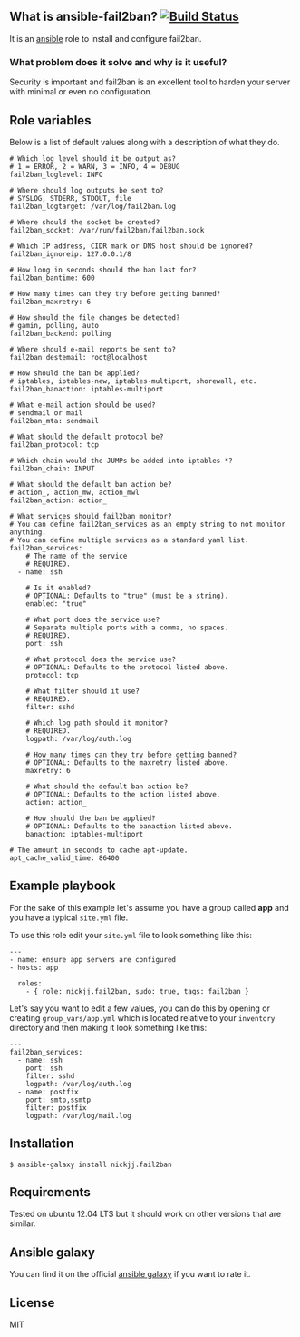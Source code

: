 ## What is ansible-fail2ban? [![Build Status](https://secure.travis-ci.org/nickjj/ansible-fail2ban.png)](http://travis-ci.org/nickjj/ansible-fail2ban)

It is an [ansible](http://www.ansible.com/home) role to install and configure fail2ban.

### What problem does it solve and why is it useful?

Security is important and fail2ban is an excellent tool to harden your server with minimal or even no configuration.

## Role variables

Below is a list of default values along with a description of what they do.

```
# Which log level should it be output as?
# 1 = ERROR, 2 = WARN, 3 = INFO, 4 = DEBUG
fail2ban_loglevel: INFO

# Where should log outputs be sent to?
# SYSLOG, STDERR, STDOUT, file
fail2ban_logtarget: /var/log/fail2ban.log

# Where should the socket be created?
fail2ban_socket: /var/run/fail2ban/fail2ban.sock

# Which IP address, CIDR mark or DNS host should be ignored?
fail2ban_ignoreip: 127.0.0.1/8

# How long in seconds should the ban last for?
fail2ban_bantime: 600

# How many times can they try before getting banned?
fail2ban_maxretry: 6

# How should the file changes be detected?
# gamin, polling, auto
fail2ban_backend: polling

# Where should e-mail reports be sent to?
fail2ban_destemail: root@localhost

# How should the ban be applied?
# iptables, iptables-new, iptables-multiport, shorewall, etc.
fail2ban_banaction: iptables-multiport

# What e-mail action should be used?
# sendmail or mail
fail2ban_mta: sendmail

# What should the default protocol be?
fail2ban_protocol: tcp

# Which chain would the JUMPs be added into iptables-*?
fail2ban_chain: INPUT

# What should the default ban action be?
# action_, action_mw, action_mwl
fail2ban_action: action_

# What services should fail2ban monitor?
# You can define fail2ban_services as an empty string to not monitor anything.
# You can define multiple services as a standard yaml list.
fail2ban_services:
    # The name of the service
    # REQUIRED.
  - name: ssh

    # Is it enabled?
    # OPTIONAL: Defaults to "true" (must be a string).
    enabled: "true"

    # What port does the service use?
    # Separate multiple ports with a comma, no spaces.
    # REQUIRED.
    port: ssh

    # What protocol does the service use?
    # OPTIONAL: Defaults to the protocol listed above.
    protocol: tcp

    # What filter should it use?
    # REQUIRED.
    filter: sshd

    # Which log path should it monitor?
    # REQUIRED.
    logpath: /var/log/auth.log

    # How many times can they try before getting banned?
    # OPTIONAL: Defaults to the maxretry listed above.
    maxretry: 6

    # What should the default ban action be?
    # OPTIONAL: Defaults to the action listed above.
    action: action_

    # How should the ban be applied?
    # OPTIONAL: Defaults to the banaction listed above.
    banaction: iptables-multiport

# The amount in seconds to cache apt-update.
apt_cache_valid_time: 86400
```

## Example playbook

For the sake of this example let's assume you have a group called **app** and you have a typical `site.yml` file.

To use this role edit your `site.yml` file to look something like this:

```
---
- name: ensure app servers are configured
- hosts: app

  roles:
    - { role: nickjj.fail2ban, sudo: true, tags: fail2ban }
```

Let's say you want to edit a few values, you can do this by opening or creating `group_vars/app.yml` which is located relative to your `inventory` directory and then making it look something like this:

```
---
fail2ban_services:
  - name: ssh
    port: ssh
    filter: sshd
    logpath: /var/log/auth.log
  - name: postfix
    port: smtp,ssmtp
    filter: postfix
    logpath: /var/log/mail.log
```

## Installation

`$ ansible-galaxy install nickjj.fail2ban`

## Requirements

Tested on ubuntu 12.04 LTS but it should work on other versions that are similar.

## Ansible galaxy

You can find it on the official [ansible galaxy](https://galaxy.ansible.com/list#/roles/1079) if you want to rate it.

## License

MIT
